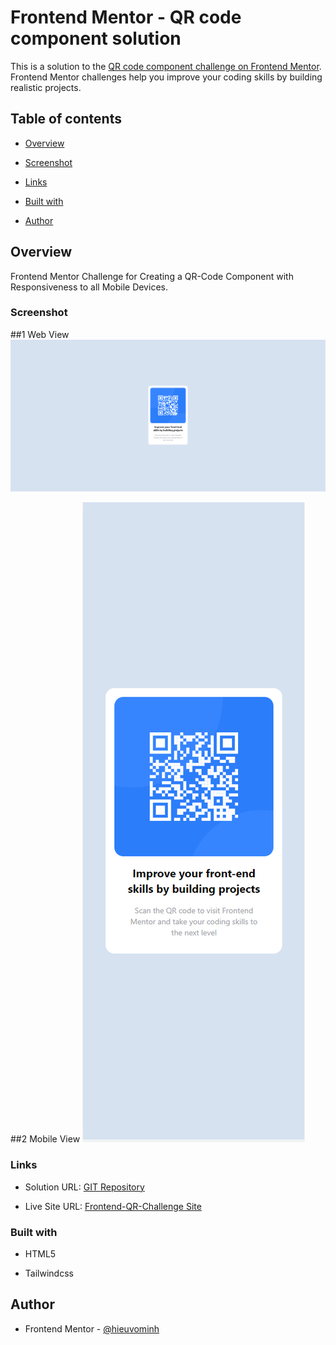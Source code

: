 # Frontend Mentor - QR code component solution

This is a solution to the [QR code component challenge on Frontend Mentor](https://www.frontendmentor.io/challenges/qr-code-component-iux_sIO_H). Frontend Mentor challenges help you improve your coding skills by building realistic projects.

## Table of contents

- [Overview](#overview)

- [Screenshot](#screenshot)

- [Links](#links)

- [Built with](#built-with)

- [Author](#author)

## Overview

Frontend Mentor Challenge for Creating a QR-Code Component with Responsiveness to all Mobile Devices.

### Screenshot

##1 Web View
![Image Web](images/desktop.PNG)

##2 Mobile View
![Image Mobile](images/mobile.PNG)

### Links

- Solution URL: [GIT Repository](https://github.com/hieuvominh/qr-code-component)

- Live Site URL: [Frontend-QR-Challenge Site](https://qr-code-component-two-ruby.vercel.app/)

### Built with

- HTML5

- Tailwindcss

## Author

- Frontend Mentor - [@hieuvominh](https://www.frontendmentor.io/profile/hieuvominh)
